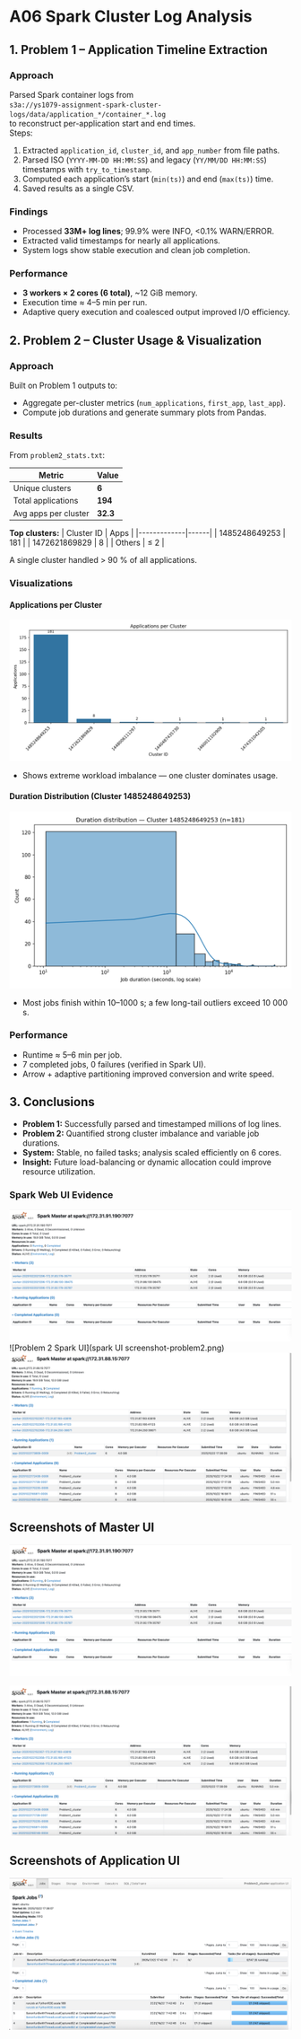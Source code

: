 # A06 Spark Cluster Log Analysis

## 1. Problem 1 – Application Timeline Extraction

### Approach
Parsed Spark container logs from  
`s3a://ys1079-assignment-spark-cluster-logs/data/application_*/container_*.log`  
to reconstruct per-application start and end times.  
Steps:
1. Extracted `application_id`, `cluster_id`, and `app_number` from file paths.  
2. Parsed ISO (`YYYY-MM-DD HH:MM:SS`) and legacy (`YY/MM/DD HH:MM:SS`) timestamps with `try_to_timestamp`.  
3. Computed each application’s start (`min(ts)`) and end (`max(ts)`) time.  
4. Saved results as a single CSV.

### Findings
- Processed **33M+ log lines**; 99.9% were INFO, <0.1% WARN/ERROR.  
- Extracted valid timestamps for nearly all applications.  
- System logs show stable execution and clean job completion.

### Performance
- **3 workers × 2 cores (6 total)**, ~12 GiB memory.  
- Execution time ≈ 4–5 min per run.  
- Adaptive query execution and coalesced output improved I/O efficiency.

## 2. Problem 2 – Cluster Usage & Visualization

### Approach
Built on Problem 1 outputs to:
- Aggregate per-cluster metrics (`num_applications`, `first_app`, `last_app`).  
- Compute job durations and generate summary plots from Pandas.

### Results
From `problem2_stats.txt`:

| Metric | Value |
|--------|--------|
| Unique clusters | **6** |
| Total applications | **194** |
| Avg apps per cluster | **32.3** |

**Top clusters:**
| Cluster ID | Apps |
|-------------|------|
| 1485248649253 | 181 |
| 1472621869829 | 8 |
| Others | ≤ 2 |

A single cluster handled > 90 % of all applications.

### Visualizations

#### Applications per Cluster
![Bar Chart – Applications per Cluster](./data/output/problem2_bar_chart.png)

- Shows extreme workload imbalance — one cluster dominates usage.

#### Duration Distribution (Cluster 1485248649253)
![Density Plot – Job Durations](./data/output/problem2_density_plot.png)

- Most jobs finish within 10–1000 s; a few long-tail outliers exceed 10 000 s.

### Performance
- Runtime ≈ 5–6 min per job.  
- 7 completed jobs, 0 failures (verified in Spark UI).  
- Arrow + adaptive partitioning improved conversion and write speed.


## 3. Conclusions
- **Problem 1:** Successfully parsed and timestamped millions of log lines.  
- **Problem 2:** Quantified strong cluster imbalance and variable job durations.  
- **System:** Stable, no failed tasks; analysis scaled efficiently on 6 cores.  
- **Insight:** Future load-balancing or dynamic allocation could improve resource utilization.


### Spark Web UI Evidence
![Spark Master UI](a06_P1_master_UIscreenshot.png)
![Problem 2 Spark UI](spark UI screenshot-problem2.png)
![Node Metrics](Node_UI_P2_screenshot.png)


## Screenshots of Master UI
![Master UI - Problem 1](a06_P1_master_UIscreenshot.png)

![Master UI - Problem 2](Node_UI_P2_screenshot.png)

## Screenshots of Application UI
![Application UI](spark_UI_screenshot-problem2.png)